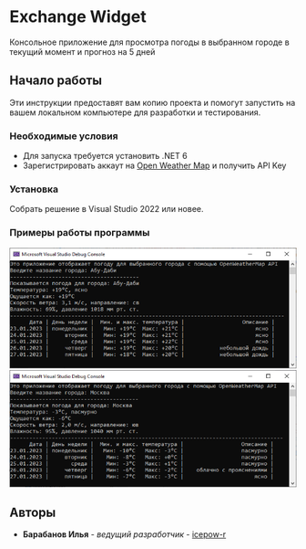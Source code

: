 # Exchange Widget

Консольное приложение для просмотра погоды в выбранном городе в текущий момент и прогноз на 5 дней

## Начало работы

Эти инструкции предоставят вам копию проекта и помогут запустить на вашем локальном компьютере для разработки и тестирования.

### Необходимые условия

* Для запуска требуется установить .NET 6
* Зарегистрировать аккаут на [Open Weather Map](https://openweathermap.org/) и получить API Key

### Установка

Собрать решение в Visual Studio 2022 или новее.

### Примеры работы программы

![Погода в Абу-Даби](Images/Abu%20Dhabi.png "Погода в Абу-Даби")
![Погода в Москве](Images/Moscow.png "Погода в Москве")

## Авторы

* **Барабанов Илья** - *ведущий разработчик* - [icepow-r](https://github.com/icepow-r/)

